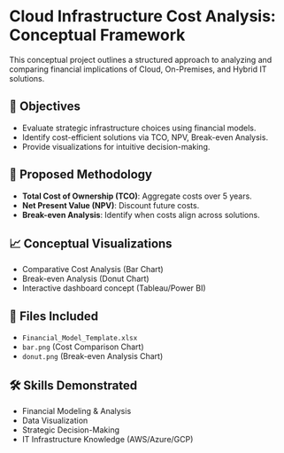 # Cloud Infrastructure Cost Analysis: Conceptual Framework

This conceptual project outlines a structured approach to analyzing and comparing financial implications of Cloud, On-Premises, and Hybrid IT solutions.

## 📌 Objectives
- Evaluate strategic infrastructure choices using financial models.
- Identify cost-efficient solutions via TCO, NPV, Break-even Analysis.
- Provide visualizations for intuitive decision-making.

## 🚀 Proposed Methodology
- **Total Cost of Ownership (TCO)**: Aggregate costs over 5 years.
- **Net Present Value (NPV)**: Discount future costs.
- **Break-even Analysis**: Identify when costs align across solutions.

## 📈 Conceptual Visualizations
- Comparative Cost Analysis (Bar Chart)
- Break-even Analysis (Donut Chart)
- Interactive dashboard concept (Tableau/Power BI)

## 📂 Files Included
- `Financial_Model_Template.xlsx`
- `bar.png` (Cost Comparison Chart)
- `donut.png` (Break-even Analysis Chart)

## 🛠 Skills Demonstrated
- Financial Modeling & Analysis
- Data Visualization
- Strategic Decision-Making
- IT Infrastructure Knowledge (AWS/Azure/GCP)
